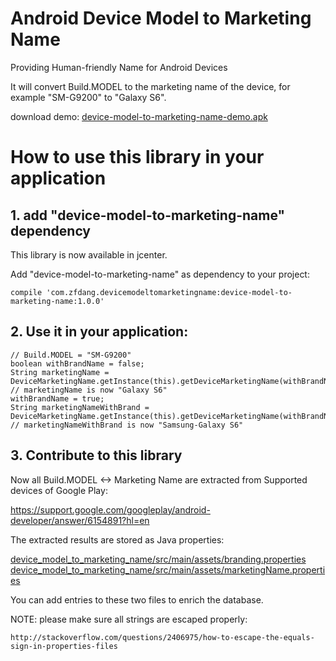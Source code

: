 # Android Device Model to Marketing Name

Providing Human-friendly Name for Android Devices

It will convert Build.MODEL to the marketing name of the device, for example "SM-G9200" to "Galaxy S6".

download demo: [device-model-to-marketing-name-demo.apk](device-model-to-marketing-name-demo.apk)

# How to use this library in your application

## 1. add "device-model-to-marketing-name" dependency

This library is now available in jcenter.

Add "device-model-to-marketing-name" as dependency to your project:

    compile 'com.zfdang.devicemodeltomarketingname:device-model-to-marketing-name:1.0.0'

## 2. Use it in your application:

    // Build.MODEL = "SM-G9200"
    boolean withBrandName = false;
    String marketingName = DeviceMarketingName.getInstance(this).getDeviceMarketingName(withBrandName);
    // marketingName is now "Galaxy S6"
    withBrandName = true;
    String marketingNameWithBrand = DeviceMarketingName.getInstance(this).getDeviceMarketingName(withBrandName);
    // marketingNameWithBrand is now "Samsung-Galaxy S6"

## 3. Contribute to this library

Now all Build.MODEL <-> Marketing Name are extracted from Supported devices of Google Play:

https://support.google.com/googleplay/android-developer/answer/6154891?hl=en

The extracted results are stored as Java properties:

[device_model_to_marketing_name/src/main/assets/branding.properties](https://github.com/zfdang/android-device-model-to-marketing-name/blob/master/device_model_to_marketing_name/src/main/assets/branding.properties)
[device_model_to_marketing_name/src/main/assets/marketingName.properties](https://github.com/zfdang/android-device-model-to-marketing-name/blob/master/device_model_to_marketing_name/src/main/assets/marketingName.properties)
  
You can add entries to these two files to enrich the database.

NOTE: please make sure all strings are escaped properly: 
    
    http://stackoverflow.com/questions/2406975/how-to-escape-the-equals-sign-in-properties-files


